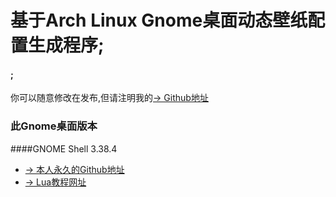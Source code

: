 # 基于Arch Linux Gnome桌面动态壁纸配置生成程序;

#### ;  
你可以随意修改在发布,但请注明我的[→ Github地址](https://github.com/wo2ni)  

### 此Gnome桌面版本
####GNOME Shell 3.38.4
- [→ 本人永久的Github地址](https://github.com/wo2ni)
- [→ Lua教程网址](http://www.runoob.com/lua/)
